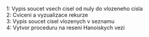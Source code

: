 1: Vypis soucet vsech cisel od nuly do vlozeneho cisla<br />
2: Cviceni a vyzualizace rekurze<br />
3: Vypis soucet cisel vlozenych v seznamu<br />
4: Vytvor proceduru na reseni Hanoiskych vezi
